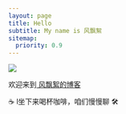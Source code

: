 ```yaml
---
layout: page
title: Hello
subtitle: My name is 风飘絮
sitemap:
  priority: 0.9
---
```


<img src="{{ '/assets/img/pudhina.jpg' | prepend: site.baseurl }}" id="about-img">

<div id="describe-text">
	<p>欢迎来到<a href="https://github.com/FpxYfw"> 风飘絮的博客</a></p>
	<p>☕ l坐下来喝杯咖啡，咱们慢慢聊 🛠️</p>
</div>		